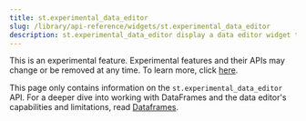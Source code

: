 ```yaml
---
title: st.experimental_data_editor
slug: /library/api-reference/widgets/st.experimental_data_editor
description: st.experimental_data_editor display a data editor widget that allows you to edit dataframes and many other data structures in a table-like UI.
---
```


<Important>

This is an experimental feature. Experimental features and their APIs may change or be removed at any time. To learn more, click [here](/library/advanced-features/prerelease#experimental-features).

</Important>

<Tip>

This page only contains information on the `st.experimental_data_editor` API. For a deeper dive into working with DataFrames and the data editor's capabilities and limitations, read [Dataframes](/library/advanced-features/dataframes).

</Tip>

<Autofunction function="streamlit.experimental_data_editor" />
